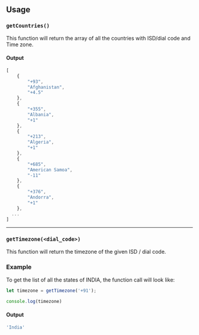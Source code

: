 ## Usage

### `getCountries()`

This function will return the array of all the countries with ISD/dial code and Time zone.

#### Output

```javascript
[
    {
        "+93",
        "Afghanistan",
        "+4.5"
    },
    {
        "+355",
        "Albania",
        "+1"
    },
    {
        "+213",
        "Algeria",
        "+1"
    },
    {
        "+685",
        "American Samoa",
        "-11"
    },
    {
        "+376",
        "Andorra",
        "+1"
    },
  ...
]
```

---

### `getTimezone(<dial_code>)`

This function will return the timezone of the given ISD / dial code.

### Example

To get the list of all the states of INDIA, the function call will look like:

```javascript
let timezone = getTimezone('+91');

console.log(timezone)
```

#### Output

```javascript
'India'
```
